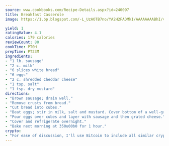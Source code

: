 ```yaml
---
source: www.cookbooks.com/Recipe-Details.aspx?id=240097
title: Breakfast Casserole
image: https://1.bp.blogspot.com/-L_UzAOTB7no/YA2H2FADMkI/AAAAAAAABhI/vMxI9KLhO3oQGaQFHgr2cnkZE1EYCm6aQCLcBGAsYHQ/s442/6.png

yield: 1
ratingValue: 4.1
calories: 179 calories
reviewCount: 80
cookTime: PT0H
prepTime: PT23M
ingredients:
- "1 lb. sausage"
- "2 c. milk"
- "6 slices white bread"
- "6 eggs"
- "2 c. shredded Cheddar cheese"
- "1 tsp. salt"
- "1 tsp. dry mustard"
directions:
- "Brown sausage; drain well."
- "Remove crusts from bread."
- "Cut bread into cubes."
- "Beat eggs; stir in milk, salt and mustard. Cover bottom of a well-greased 2-quart casserole dish with bread cubes."
- "Pour eggs over cubes and layer with sausage and then grated cheese."
- "Cover and refrigerate overnight."
- "Bake next morning at 350u00b0 for 1 hour."
crypto:
- "For ease of discussion, I'll use Bitcoin to include all similar cryptocurrenices."
---
```

